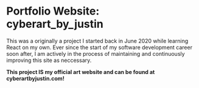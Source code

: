 <h1>Portfolio Website: cyberart_by_justin</h1>
<p>
This was a originally a project I started back in June 2020 while learning React on my own. Ever since the start of my software development career soon after, I am actively in the process of maintaining and continuously improving this site as neccessary.</p>
<strong>This project IS my official art website and can be found at cyberartbyjustin.com!</strong>
